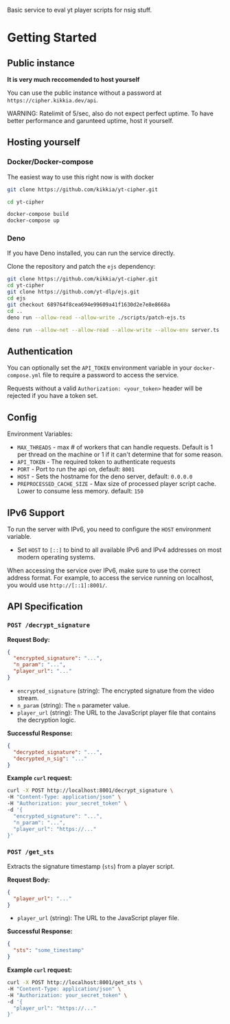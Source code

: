 Basic service to eval yt player scripts for nsig stuff. 

# Getting Started

## Public instance
**It is very much reccomended to host yourself**

You can use the public instance without a password at `https://cipher.kikkia.dev/api`. 

WARNING: Ratelimit of 5/sec, also do not expect perfect uptime. To have better performance and garunteed uptime, host it yourself. 

## Hosting yourself

### Docker/Docker-compose

The easiest way to use this right now is with docker

```bash
git clone https://github.com/kikkia/yt-cipher.git

cd yt-cipher

docker-compose build
docker-compose up
```

### Deno

If you have Deno installed, you can run the service directly.

Clone the repository and patch the `ejs` dependency:

```bash
git clone https://github.com/kikkia/yt-cipher.git
cd yt-cipher
git clone https://github.com/yt-dlp/ejs.git
cd ejs
git checkout 689764f8cea694e99609a41f1630d2e7e8e8668a
cd ..
deno run --allow-read --allow-write ./scripts/patch-ejs.ts
```

```bash
deno run --allow-net --allow-read --allow-write --allow-env server.ts
```

## Authentication

You can optionally set the `API_TOKEN` environment variable in your `docker-compose.yml` file to require a password to access the service.

Requests without a valid `Authorization: <your_token>` header will be rejected if you have a token set.

## Config

Environment Variables:
- `MAX_THREADS` - max # of workers that can handle requests. Default is 1 per thread on the machine or 1 if it can't determine that for some reason. 
- `API_TOKEN` - The required token to authenticate requests
- `PORT` - Port to run the api on, default: `8001`
- `HOST` - Sets the hostname for the deno server, default: `0.0.0.0`
- `PREPROCESSED_CACHE_SIZE` - Max size of processed player script cache. Lower to consume less memory. default: `150`

## IPv6 Support

To run the server with IPv6, you need to configure the `HOST` environment variable.

- Set `HOST` to `[::]` to bind to all available IPv6 and IPv4 addresses on most modern operating systems.

When accessing the service over IPv6, make sure to use the correct address format. For example, to access the service running on localhost, you would use `http://[::1]:8001/`.

## API Specification

### `POST /decrypt_signature`

**Request Body:**

```json
{
  "encrypted_signature": "...",
  "n_param": "...",
  "player_url": "..."
}
```

- `encrypted_signature` (string): The encrypted signature from the video stream.
- `n_param` (string): The `n` parameter value.
- `player_url` (string): The URL to the JavaScript player file that contains the decryption logic.

**Successful Response:**

```json
{
  "decrypted_signature": "...",
  "decrypted_n_sig": "..."
}
```

**Example `curl` request:**

```bash
curl -X POST http://localhost:8001/decrypt_signature \
-H "Content-Type: application/json" \
-H "Authorization: your_secret_token" \
-d '{
  "encrypted_signature": "...",
  "n_param": "...",
  "player_url": "https://..."
}'
```

### `POST /get_sts`

Extracts the signature timestamp (`sts`) from a player script.

**Request Body:**

```json
{
  "player_url": "..."
}
```

- `player_url` (string): The URL to the JavaScript player file.

**Successful Response:**

```json
{
  "sts": "some_timestamp"
}
```

**Example `curl` request:**

```bash
curl -X POST http://localhost:8001/get_sts \
-H "Content-Type: application/json" \
-H "Authorization: your_secret_token" \
-d '{
  "player_url": "https://..."
}'
```
